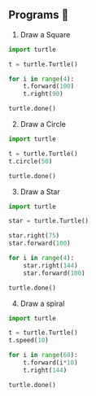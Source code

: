 ## Programs 🌟

1. Draw a Square

```py
import turtle

t = turtle.Turtle()

for i in range(4):
    t.forward(100)
    t.right(90)

turtle.done()
```

2. Draw a Circle
```py
import turtle

t = turtle.Turtle()
t.circle(50)

turtle.done()
```

3. Draw a Star
```py
import turtle

star = turtle.Turtle()

star.right(75)
star.forward(100)

for i in range(4):
    star.right(144)
    star.forward(100)

turtle.done()
```

4. Draw a spiral
```py
import turtle

t = turtle.Turtle()
t.speed(10)

for i in range(60):
    t.forward(i*10)
    t.right(144)

turtle.done()
```
